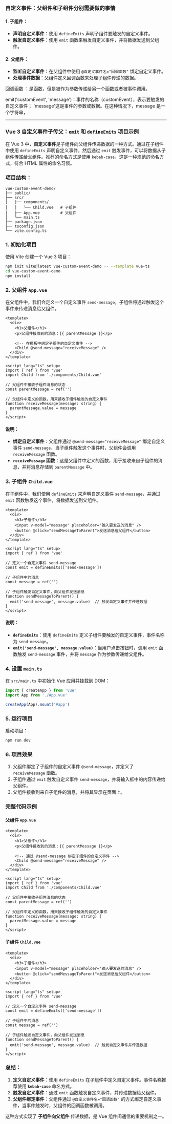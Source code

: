 ### 自定义事件：父组件和子组件分别需要做的事情

#### 1. **子组件**：

- **声明自定义事件**：使用 `defineEmits` 声明子组件要触发的自定义事件。
- **触发自定义事件**：使用 `emit` 函数来触发自定义事件，并将数据发送到父组件。

#### 2. **父组件**：

- **监听自定义事件**：在父组件中使用 `@自定义事件名="回调函数"` 绑定自定义事件。
- **处理事件数据**：父组件定义回调函数来处理子组件传递的数据。



回调函数 ：是函数，但是被作为参数传递给另一个函数或者被事件调用。

emit('customEvent', 'message')：事件的名称（customEvent），表示要触发的自定义事件； 'message'这是事件的参数或数据。在这种情况下，message 是一个字符串，

------



### Vue 3 自定义事件子传父：`emit` 和 `defineEmits` 项目示例

在 Vue 3 中，**自定义事件**是子组件向父组件传递数据的一种方式。通过在子组件中使用 `defineEmits` 声明自定义事件，然后通过 `emit` 触发事件，可以将数据从子组件传递给父组件。推荐的命名方式是使用 `kebab-case`，这是一种规范的命名方式，符合 HTML 属性的命名习惯。

### 项目结构：
```
vue-custom-event-demo/
├── public/
├── src/
│   ├── components/
│   │   └── Child.vue   # 子组件
│   ├── App.vue         # 父组件
│   └── main.ts
├── package.json
├── tsconfig.json
└── vite.config.ts
```

### 1. 初始化项目

使用 Vite 创建一个 Vue 3 项目：

```bash
npm init vite@latest vue-custom-event-demo -- --template vue-ts
cd vue-custom-event-demo
npm install
```

### 2. 父组件 `App.vue`

在父组件中，我们会定义一个自定义事件 `send-message`，子组件将通过触发这个事件来传递消息给父组件。

```vue
<template>
  <div>
    <h1>父组件</h1>
    <p>父组件接收到的消息：{{ parentMessage }}</p>

    <!-- 在模板中绑定子组件的自定义事件 -->
    <Child @send-message="receiveMessage" />
  </div>
</template>

<script lang="ts" setup>
import { ref } from 'vue'
import Child from './components/Child.vue'

// 父组件中接收子组件消息的状态
const parentMessage = ref('')

// 父组件中定义的函数，用来接收子组件触发的自定义事件
function receiveMessage(message: string) {
  parentMessage.value = message
}
</script>
```

#### 说明：
- **绑定自定义事件**：父组件通过 `@send-message="receiveMessage"` 绑定自定义事件 `send-message`，当子组件触发这个事件时，父组件会调用 `receiveMessage` 函数。
- **`receiveMessage` 函数**：这是父组件中定义的函数，用于接收来自子组件的消息，并将消息存储到 `parentMessage` 中。

### 3. 子组件 `Child.vue`

在子组件中，我们使用 `defineEmits` 来声明自定义事件 `send-message`，并通过 `emit` 函数触发这个事件，将数据发送到父组件。

```vue
<template>
  <div>
    <h3>子组件</h3>
    <input v-model="message" placeholder="输入要发送的消息" />
    <button @click="sendMessageToParent">发送消息给父组件</button>
  </div>
</template>

<script lang="ts" setup>
import { ref } from 'vue'

// 定义一个自定义事件 send-message
const emit = defineEmits(['send-message'])

// 子组件中的消息
const message = ref('')

// 子组件触发自定义事件，向父组件发送消息
function sendMessageToParent() {
  emit('send-message', message.value)  // 触发自定义事件并传递数据
}
</script>
```

#### 说明：
- **`defineEmits`**：使用 `defineEmits` 定义子组件要触发的自定义事件，事件名称为 `send-message`。
- **`emit('send-message', message.value)`**：当用户点击按钮时，调用 `emit` 函数触发 `send-message` 事件，并将 `message` 作为参数传递给父组件。

### 4. 设置 `main.ts`

在 `src/main.ts` 中初始化 Vue 应用并挂载到 DOM：

```ts
import { createApp } from 'vue'
import App from './App.vue'

createApp(App).mount('#app')
```

### 5. 运行项目

启动项目：

```bash
npm run dev
```

### 6. 项目效果

1. 父组件绑定了子组件的自定义事件 `@send-message`，并定义了 `receiveMessage` 函数。
2. 子组件通过 `emit` 触发自定义事件 `send-message`，并将输入框中的内容传递给父组件。
3. 父组件接收到来自子组件的消息，并将其显示在页面上。

### 完整代码示例

#### **父组件 `App.vue`**

```vue
<template>
  <div>
    <h1>父组件</h1>
    <p>父组件接收到的消息：{{ parentMessage }}</p>

    <!-- 通过 @send-message 绑定子组件的自定义事件 -->
    <Child @send-message="receiveMessage" />
  </div>
</template>

<script lang="ts" setup>
import { ref } from 'vue'
import Child from './components/Child.vue'

// 父组件中接收子组件消息的状态
const parentMessage = ref('')

// 父组件中定义的函数，用来接收子组件触发的自定义事件
function receiveMessage(message: string) {
  parentMessage.value = message
}
</script>
```

#### **子组件 `Child.vue`**

```vue
<template>
  <div>
    <h3>子组件</h3>
    <input v-model="message" placeholder="输入要发送的消息" />
    <button @click="sendMessageToParent">发送消息给父组件</button>
  </div>
</template>

<script lang="ts" setup>
import { ref } from 'vue'

// 定义一个自定义事件 send-message
const emit = defineEmits(['send-message'])

// 子组件中的消息
const message = ref('')

// 子组件触发自定义事件，向父组件发送消息
function sendMessageToParent() {
  emit('send-message', message.value)  // 触发自定义事件并传递数据
}
</script>
```

### 总结：
1. **定义自定义事件**：使用 `defineEmits` 在子组件中定义自定义事件。事件名称推荐使用 **`kebab-case`** 命名方式。
2. **触发自定义事件**：通过 `emit` 函数触发自定义事件，并传递数据给父组件。
3. **父组件绑定事件**：父组件通过 `@自定义事件名="回调函数"` 的方式绑定自定义事件，当事件触发时，父组件的回调函数被调用。

这种方式实现了 **子组件向父组件** 传递数据，是 Vue 组件间通信的重要机制之一。